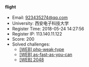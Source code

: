 #### flight  

* Email: 923435274@qq.com  
* University: 西安电子科技大学  
* Register Time: 2018-05-24 14:27:56  
* Register IP: 113.140.11.122  
* Score: 200  
* Solved challenges: 
  * [[WEB] php-weak-type](https://github.com/SniperOJ/Challenges/blob/master/web/php-weak-type.json)  
  * [[WEB] as-fast-as-you-can](https://github.com/SniperOJ/Challenges/blob/master/web/as-fast-as-you-can.json)  
  * [[WEB] 2048](https://github.com/SniperOJ/Challenges/blob/master/web/2048.json)  
